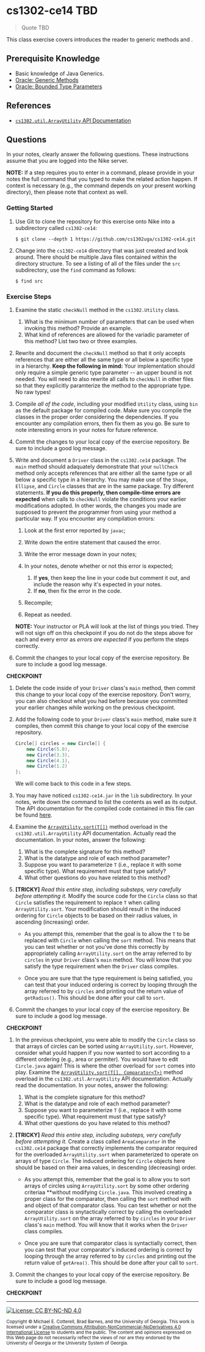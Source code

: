 
# cs1302-ce14 TBD

> Quote TBD

This class exercise covers introduces the reader to generic methods and .

## Prerequisite Knowledge

* Basic knowledge of Java Generics.
* [Oracle: Generic Methods](https://docs.oracle.com/javase/tutorial/extra/generics/methods.html)
* [Oracle: Bounded Type Parameters](https://docs.oracle.com/javase/tutorial/java/generics/bounded.html)

## References

* [`cs1302.util.ArrayUtility` API Documentation](http://cobweb.cs.uga.edu/~mec/cs1302/cs1302-ce14-api/)

## Questions

In your notes, clearly answer the following questions. These instructions assume that you are 
logged into the Nike server. 

**NOTE:** If a step requires you to enter in a command, please provide in your notes the full 
command that you typed to make the related action happen. If context is necessary (e.g., the 
command depends on your present working directory), then please note that context as well.

### Getting Started

1. Use Git to clone the repository for this exercise onto Nike into a subdirectory called `cs1302-ce14`:

   ```
   $ git clone --depth 1 https://github.com/cs1302uga/cs1302-ce14.git
   ```

1. Change into the `cs1302-ce14` directory that was just created and look around. There should be
   multiple Java files contained within the directory structure. To see a listing of all of the 
   files under the `src` subdirectory, use the `find` command as follows:
   
   ```
   $ find src
   ```

### Exercise Steps

1. Examine the static `checkNull` method in the `cs1302.Utility` class. 

   1. What is the minimum number of parameters that can be used when invoking this method?
      Provide an example.
   1. What kind of references are allowed for the variadic parameter of this method? 
      List two two or three examples.
   
1. Rewrite and document the `checkNull` method so that it only accepts references that are either all
   the same type or all below a specific type in a hierarchy. **Keep the following in mind:**
   Your implementation should only require a simple generic type parameter -- an upper bound is not needed.
   You will need to also rewrite all calls to `checkNull` in other files so that they explicitly 
   paramterize the method to the appropriate type. No raw types!
   
1. Compile *all of the code*, including your modified `Utility` class, using `bin` as the default package
   for compiled code. Make sure you compile the classes in the proper order considering the dependencies. 
   If you encounter any compilation errors, then fix them as you go. Be sure to note interesting errors
   in your notes for future reference.
   
1. Commit the changes to your local copy of the exercise repository. 
   Be sure to include a good log message.
   
1. Write and document a `Driver` class in the `cs1302.ce14` package. The `main` method should adaquately
   demonstrate that your `nullCheck` method only accepts references that are either all
   the same type or all below a specific type in a hierarchy. You may make use of the `Shape`, `Ellipse`,
   and `Circle` classes that are in the same package. Try different statements. **If you do this
   properly, then compile-time errors are expected** when calls to `checkNull` violate the
   conditions your earlier modifications adopted. In other words, the changes you made are supposed to
   prevent the programmer from using your method a particular way. If you encounter any compilation errors:
   
   1. Look at the first error reported by `javac`;
   1. Write down the entire statement that caused the error.
   1. Write the error message down in your notes;
   1. In your notes, denote whether or not this error is expected;

	  1. If **yes**, then keep the line in your code but comment it out, and include the reason why
	     it's expected in your notes.
	  1. If **no**, then fix the error in the code.
	  
   1. Recompile;
   1. Repeat as needed. 
   
   **NOTE:** Your instructor or PLA will look at the list of things you tried. They will not sign off
   on this checkpoint if you do not do the steps above for each and every error as _errors are expected_
   if you perform the steps correctly.

1. Commit the changes to your local copy of the exercise repository. 
   Be sure to include a good log message.

**CHECKPOINT**

1. Delete the code inside of your `Driver` class's `main` method, then commit this change to your 
   local copy of the exercise repository. Don't worry, you can also checkout what you had before because
   you committed your earlier changes while working on the previous checkpoint.
   
1. Add the following code to your `Driver` class's `main` method, make sure it compiles, then 
   commit this change to your local copy of the exercise repository.
   
   ```java
   Circle[] circles = new Circle[] {
	   new Circle(5.0),
	   new Circle(3.3),
	   new Circle(4.1),
	   new Circle(1.2)
   };
   ```
   
   We will come back to this code in a few steps.

1. You may have noticed `cs1302-ce14.jar` in the `lib` subdirectory. In your notes, write down the command
   to list the contents as well as its output. The API documentation for the compiled code contained in this
   file can be found [here](http://cobweb.cs.uga.edu/~mec/cs1302/cs1302-ce14-api/).
   
1. Examine the [`ArrayUtility.sort(T[])`](http://cobweb.cs.uga.edu/~mec/cs1302/cs1302-ce14-api/cs1302/util/ArrayUtility.html#sort-T:A-)
   method overload in the `cs1302.util.ArrayUtility` API documentation. Actually read the documentation.
   In your notes, answer the following:
   
   1. What is the complete signature for this method?
   1. What is the datatype and role of each method parameter?
   1. Suppose you want to parameterize `T` (i.e., replace it with some specific type). What requirement must that type satisfy?
   1. What other questions do you have related to this method?
   
1. **[TRICKY]** _Read this entire step, including substeps, very carefully before attempting it._ 
   Modify the source code for the `Circle` class so that `Circle` satisfies the requirement to 
   replace `T` when calling `ArrayUtility.sort`. Your modification should result in the induced
   ordering for `Circle` objects to be based on their radius values, in ascending (increasing)
   order. 
   
   * As you attempt this, remember that the goal is to allow the `T` to be replaced with `Circle`
     when calling the `sort` method. This means that you can test whether or not you've done this
     correctly by appropriately calling `ArrayUtility.sort` on the array referred to by `circles`
     in your `Driver` class's `main` method. You will know that you satisfy the type requirement
     when the `Driver` class compiles.
	 
   * Once you are sure that the type requirement is being satisfied, you can test that your
	 induced ordering is correct by looping through the array referred to by `circles` and 
	 printing out the return value of `getRadius()`. This should be done after your call to `sort`.
	 
1. Commit the changes to your local copy of the exercise repository.
   Be sure to include a good log message.

**CHECKPOINT**

1. In the previous checkpoint, you were able to modify the `Circle` class so that arrays of
   circles can be sorted using `ArrayUtility.sort`. However, consider what yould happen if
   you now wanted to sort according to a different ordering (e.g., area or permiter). You
   would have to edit `Circle.java` again! This is where the other overload for `sort` 
   comes into play. Examine the 
   [`ArrayUtility.sort(T[], Comparator<T>)`](http://cobweb.cs.uga.edu/~mec/cs1302/cs1302-ce14-api/cs1302/util/ArrayUtility.html#sort-T:A-java.util.Comparator-)
   method overload in the `cs1302.util.ArrayUtility` API documentation.
   Actually read the documentation.
   In your notes, answer the following:
   
   1. What is the complete signature for this method?
   1. What is the datatype and role of each method parameter?
   1. Suppose you want to parameterize `T` (i.e., replace it with some specific type). What requirement must that type satisfy?
   1. What other questions do you have related to this method?

1. **[TRICKY]** _Read this entire step, including substeps, very carefully before attempting it._ 
   Create a class called `AreaComparator` in the `cs1302.ce14` package that correctly
   implements the comparator required for the overloaded `ArrayUtility.sort` when parameterized 
   to operate on arrays of type `Circle`. The induced ordering for `Circle` objects here should
   be based on their area values, in descending (decreasing) order. 

   * As you attempt this, remember that the goal is to allow you to sort arrays of circles using
     `ArrayUtility.sort` by some other ordering criteriaa **without modifying `Circle.java`. This
	 involved creating a proper class for the comparator, then calling the `sort` method with
	 and object of that comparator class. You can test whether or not the comparator class is
	 snytactically correct by calling the overloaded `ArrayUtility.sort` on the array referred to 
	 by `circles` in your `Driver` class's `main` method. You will know that it works 
     when the `Driver` class compiles.
	 
   * Once you are sure that comparator class is syntactially correct, then you can test that your
	 comparator's induced ordering is correct by looping through the array referred to by `circles` and 
	 printing out the return value of `getArea()`. This should be done after your call to `sort`.

1. Commit the changes to your local copy of the exercise repository.
   Be sure to include a good log message.

**CHECKPOINT**

<hr/>

[![License: CC BY-NC-ND 4.0](https://img.shields.io/badge/License-CC%20BY--NC--ND%204.0-lightgrey.svg)](http://creativecommons.org/licenses/by-nc-nd/4.0/)

<small>
Copyright &copy; Michael E. Cotterell, Brad Barnes, and the University of Georgia.
This work is licensed under a <a rel="license" href="http://creativecommons.org/licenses/by-nc-nd/4.0/">Creative Commons Attribution-NonCommercial-NoDerivatives 4.0 International License</a> to students and the public.
The content and opinions expressed on this Web page do not necessarily reflect the views of nor are they endorsed by the University of Georgia or the University System of Georgia.
</small>
